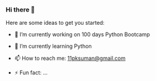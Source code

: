 ### Hi there 👋


Here are some ideas to get you started:

- 🔭 I’m currently working on 100 days Python Bootcamp
- 🌱 I’m currently learning Python

- 📫 How to reach me: 11pksuman@gmail.com
- ⚡ Fun fact: ...
